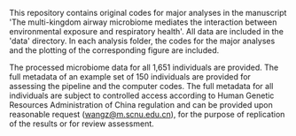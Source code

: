 This repository contains original codes for major analyses in the manuscript 'The multi-kingdom airway microbiome mediates the interaction between environmental exposure and respiratory health'. All data are included in the 'data' directory. In each analysis folder, the codes for the major analyses and the plotting of the corresponding figure are included.

The processed microbiome data for all 1,651 individuals are provided. The full metadata of an example set of 150 individuals are provided for assessing the pipeline and the computer codes. The full metadata for all individuals are subject to controlled access according to Human Genetic Resources Administration of China regulation and can be provided upon reasonable request (wangz@m.scnu.edu.cn), for the purpose of replication of the results or for review assessment.
